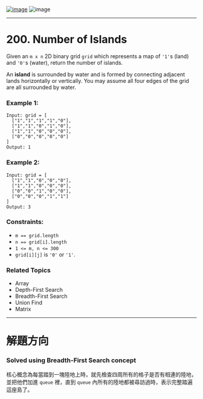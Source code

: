 [![image](https://img.shields.io/badge/Leetcode-Link-blue?logo=leetcode)](https://leetcode.com/problems/number-of-islands/)
![image](https://img.shields.io/badge/Difficulty-Medium-yellow)

---

# 200. Number of Islands

Given an `m x n` 2D binary grid `grid` which represents a map of `'1'`s (land) and `'0'`s (water), return the number of islands.

An **island** is surrounded by water and is formed by connecting adjacent lands horizontally or vertically. You may assume all four edges of the grid are all surrounded by water.

### Example 1:

```
Input: grid = [
  ["1","1","1","1","0"],
  ["1","1","0","1","0"],
  ["1","1","0","0","0"],
  ["0","0","0","0","0"]
]
Output: 1
```

### Example 2:

```
Input: grid = [
  ["1","1","0","0","0"],
  ["1","1","0","0","0"],
  ["0","0","1","0","0"],
  ["0","0","0","1","1"]
]
Output: 3
```

### Constraints:

- `m == grid.length`
- `n == grid[i].length`
- `1 <= m, n <= 300`
- `grid[i][j]` is `'0'` or `'1'`.

### Related Topics

- Array
- Depth-First Search
- Breadth-First Search
- Union Find
- Matrix
  
---

# 解題方向

### Solved using Breadth-First Search concept

核心概念為每當踏到一塊陸地上時，就先檢查四周所有的格子是否有相連的陸地，並把他們加進 `queue` 裡，直到 `queue` 內所有的陸地都被尋訪過時，表示完整踏遍這座島了。

